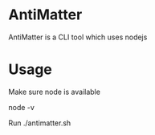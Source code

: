 AntiMatter
==========

AntiMatter is a CLI tool which uses nodejs

Usage
=====

Make sure node is available 

node -v

Run 
./antimatter.sh <arg>
